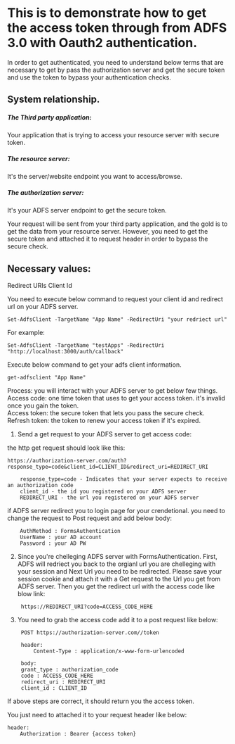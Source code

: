 # This is to demonstrate how to get the access token through from ADFS 3.0 with Oauth2 authentication.

In order to get authenticated, you need to understand below terms that are necessary to get by pass the authorization server and get the secure token and use the token to bypass your authentication checks.

## System relationship.

##### The Third party application: 
Your application that is trying to access your resource server with secure token.

##### The resource server: 
It's the server/website endpoint you want to access/browse.

##### The authorization server: 
It's your ADFS server endpoint to get the secure token.

Your request will be sent from your third party application, and the gold is to get the data from your resource server. However, you need to get the secure token and attached it to request header in order to bypass the secure check.

## Necessary values:

Redirect URIs
Client Id

You need to execute below command to request your client id and redirect url on your ADFS server.

    Set-AdfsClient -TargetName "App Name" -RedirectUri "your redriect url"

For example:
    
    Set-AdfsClient -TargetName "testApps" -RedirectUri "http://localhost:3000/auth/callback"


Execute below command to get your adfs client information.

    get-adfsclient "App Name"


Process:
you will interact with your ADFS server to get below few things.    
Access code: one time token that uses to get your access token. it's invalid once you gain the token.   
Access token: the secure token that lets you pass the secure check.         
Refresh token: the token to renew your access token if it's expired.    

1. Send a get request to your ADFS server to get access code:

the http get request should look like this:

    https://authorization-server.com/auth?response_type=code&client_id=CLIENT_ID&redirect_uri=REDIRECT_URI

        response_type=code - Indicates that your server expects to receive an authorization code
        client_id - the id you registered on your ADFS server
        REDIRECT_URI - the url you registered on your ADFS server

if ADFS server redirect you to login page for your crendetional. you need to change the request to Post request and add below body:

        AuthMethod : FormsAuthentication
        UserName : your AD account
        Password : your AD PW

2. Since you're chelleging ADFS server with FormsAuthentication. First, ADFS will redriect you back to the orgianl url you are chelleging with your session and Next Url you need to be redirected. Please save your session cookie and attach it with a Get request to the Url you get from ADFS server. Then you get the redirect url with the access code like blow link:


        https://REDIRECT_URI?code=ACCESS_CODE_HERE


3. You need to grab the access code add it to a post request like below:


        POST https://authorization-server.com//token

        header:
            Content-Type : application/x-www-form-urlencoded

        body:
        grant_type : authorization_code
        code : ACCESS_CODE_HERE 
        redirect_uri : REDIRECT_URI 
        client_id : CLIENT_ID

If above steps are correct, it should return you the access token.

You just need to attached it to your request header like below:

    header:
        Authorization : Bearer {access token}
